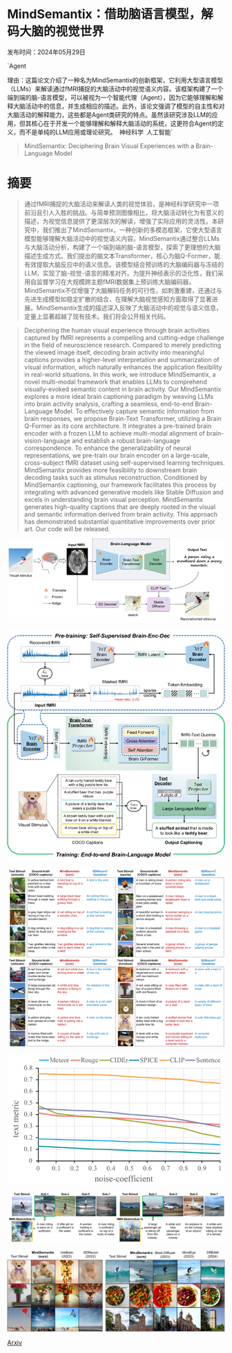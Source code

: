 # MindSemantix：借助脑语言模型，解码大脑的视觉世界

发布时间：2024年05月29日

`Agent

理由：这篇论文介绍了一种名为MindSemantix的创新框架，它利用大型语言模型（LLMs）来解读通过fMRI捕捉的大脑活动中的视觉语义内容。该框架构建了一个端到端的脑-语言模型，可以被视为一个智能代理（Agent），因为它能够理解和解释大脑活动中的信息，并生成相应的描述。此外，该论文强调了模型的自主性和对大脑活动的解释能力，这些都是Agent类研究的特点。虽然该研究涉及LLM的应用，但其核心在于开发一个能够理解和解释大脑活动的系统，这更符合Agent的定义，而不是单纯的LLM应用或理论研究。` `神经科学` `人工智能`

> MindSemantix: Deciphering Brain Visual Experiences with a Brain-Language Model

# 摘要

> 通过fMRI捕捉的大脑活动来解读人类的视觉体验，是神经科学研究中一项前沿且引人入胜的挑战。与简单预测图像相比，将大脑活动转化为有意义的描述，为视觉信息提供了更深层次的解读，增强了实际应用的灵活性。本研究中，我们推出了MindSemantix，一种创新的多模态框架，它使大型语言模型能够理解大脑活动中的视觉语义内容。MindSemantix通过整合LLMs与大脑活动分析，构建了一个端到端的脑-语言模型，探索了更理想的大脑描述生成方式。我们提出的脑文本Transformer，核心为脑Q-Former，能有效提取大脑反应中的语义信息。该模型结合预训练的大脑编码器与冻结的LLM，实现了脑-视觉-语言的精准对齐。为提升神经表示的泛化性，我们采用自监督学习在大规模跨主题fMRI数据集上预训练大脑编码器。MindSemantix不仅增强了大脑解码任务的可行性，如刺激重建，还通过与先进生成模型如稳定扩散的结合，在理解大脑视觉感知方面取得了显著进展。MindSemantix生成的描述深入反映了大脑活动中的视觉与语义信息，定量上显著超越了现有技术。我们将会公开相关代码。

> Deciphering the human visual experience through brain activities captured by fMRI represents a compelling and cutting-edge challenge in the field of neuroscience research. Compared to merely predicting the viewed image itself, decoding brain activity into meaningful captions provides a higher-level interpretation and summarization of visual information, which naturally enhances the application flexibility in real-world situations. In this work, we introduce MindSemantix, a novel multi-modal framework that enables LLMs to comprehend visually-evoked semantic content in brain activity. Our MindSemantix explores a more ideal brain captioning paradigm by weaving LLMs into brain activity analysis, crafting a seamless, end-to-end Brain-Language Model. To effectively capture semantic information from brain responses, we propose Brain-Text Transformer, utilizing a Brain Q-Former as its core architecture. It integrates a pre-trained brain encoder with a frozen LLM to achieve multi-modal alignment of brain-vision-language and establish a robust brain-language correspondence. To enhance the generalizability of neural representations, we pre-train our brain encoder on a large-scale, cross-subject fMRI dataset using self-supervised learning techniques. MindSemantix provides more feasibility to downstream brain decoding tasks such as stimulus reconstruction. Conditioned by MindSemantix captioning, our framework facilitates this process by integrating with advanced generative models like Stable Diffusion and excels in understanding brain visual perception. MindSemantix generates high-quality captions that are deeply rooted in the visual and semantic information derived from brain activity. This approach has demonstrated substantial quantitative improvements over prior art. Our code will be released.

![MindSemantix：借助脑语言模型，解码大脑的视觉世界](../../../paper_images/2405.18812/x1.png)

![MindSemantix：借助脑语言模型，解码大脑的视觉世界](../../../paper_images/2405.18812/x2.png)

![MindSemantix：借助脑语言模型，解码大脑的视觉世界](../../../paper_images/2405.18812/x3.png)

![MindSemantix：借助脑语言模型，解码大脑的视觉世界](../../../paper_images/2405.18812/x4.png)

![MindSemantix：借助脑语言模型，解码大脑的视觉世界](../../../paper_images/2405.18812/x5.png)

![MindSemantix：借助脑语言模型，解码大脑的视觉世界](../../../paper_images/2405.18812/x6.png)

[Arxiv](https://arxiv.org/abs/2405.18812)